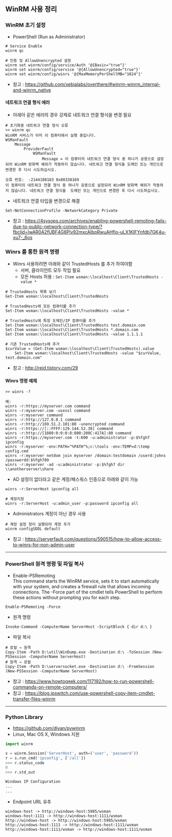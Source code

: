 
## WinRM 사용 정리 

### WinRM 초기 설정 
- PowerShell (Run as Administrator) 
```
# Service Enable 
winrm qc 

# 인증 및 AllowUnencrypted 설정 
winrm set winrm/config/service/Auth '@{Basic="true"}'
winrm set winrm/config/service '@{AllowUnencrypted="true"}'
winrm set winrm/config/winrs '@{MaxMemoryPerShellMB="1024"}'
```
- 참고 : https://github.com/xebialabs/overthere/#winrm-winrm_internal-and-winrm_native

#### 네트워크 연결 형식 에러 
- 아래아 같은 에러의 경우 강제로 네트워크 연결 형식을 변경 필요 

```
# 초기화중 네트워크 연결 형식 오류 
>> winrm qc
WinRM 서비스가 이미 이 컴퓨터에서 실행 중입니다.
WSManFault
    Message
        ProviderFault
            WSManFault
                Message = 이 컴퓨터의 네트워크 연결 형식 중 하나가 공용으로 설정되어 WinRM 방화벽 예외가 작동하지 않습니다. 네트워크 연결 형식을 도메인 또는 개인으로 변경한 후 다시 시도하십시오.

오류 번호:  -2144108183 0x80338169
이 컴퓨터의 네트워크 연결 형식 중 하나가 공용으로 설정되어 WinRM 방화벽 예외가 작동하지 않습니다. 네트워크 연결 형식을  도메인 또는 개인으로 변경한 후 다시 시도하십시오.

```
- 네트워크 연결 타입을 변경으로 해결 
```
Set-NetConnectionProfile -NetworkCategory Private
```
- 참고 : https://4sysops.com/archives/enabling-powershell-remoting-fails-due-to-public-network-connection-type/?fbclid=IwAR0A2fUBF4G6Plv92mxcAIbpRwuAHflo-uLX1KIFYnfdb7GK4u-xu7-_6os

### Winrs 를 통한 원격 명령 
- Winrs 사용하려면 아래와 같이 TrustedHosts 를 추가 하여야함 
    - 서버, 클라이언트 모두 작업 필요
    - 모든 Hosts 허용 : `Set-Item wsman:\localhost\Client\TrustedHosts -value * `

```
# TrustedHosts 목록 보기 
Get-Item wsman:\localhost\Client\TrustedHosts

# TrustedHosts에 모든 컴퓨터를 추가 
Set-Item wsman:\localhost\Client\TrustedHosts -value * 

# TrustedHosts에 특정 도메인/IP 컴퓨터를 추가 
Set-Item wsman:\localhost\Client\TrustedHosts test.domain.com 
Set-Item wsman:\localhost\Client\TrustedHosts *.domain.com 
Set-Item wsman:\localhost\Client\TrustedHosts -value 1.1.1.1 

# 기존 TrustedHosts에 추가 
$curValue = (Get-Item wsman:\localhost\Client\TrustedHosts).value 
    Set-Item wsman:\localhost\Client\TrustedHosts -value "$curValue, test.domain.com" 

```
- 참고 : http://reid.tistory.com/29

#### Winrs 명령 예제
```
>> winrs -?

예:                                                                                          
winrs -r:https://myserver.com command
winrs -r:myserver.com -usessl command
winrs -r:myserver command
winrs -r:http://127.0.0.1 command
winrs -r:http://169.51.2.101:80 -unencrypted command
winrs -r:https://[::FFFF:129.144.52.38] command
winrs -r:http://[1080:0:0:0:8:800:200C:417A]:80 command
winrs -r:https://myserver.com -t:600 -u:administrator -p:$%fgh7 ipconfig
winrs -r:myserver -env:PATH=^%PATH^%;c:\tools -env:TEMP=d:\temp config.cmd
winrs -r:myserver netdom join myserver /domain:testdomain /userd:johns /passwordd:$%fgh789
winrs -r:myserver -ad -u:administrator -p:$%fgh7 dir \\anotherserver\share                    
```

- AD 설정이 없더라고 같은 계정/패스워스 인증으로 아래와 같이 가능 
```
winrs -r:ServerHost ipconfig all 

# 계정지정
winrs -r:ServerHost -u:admin_user -p:password ipconfig all 
```

- Administrators 계정이 아닌 경우 사용 
```
# 계정 설정 창이 실행되어 계정 추가 
winrm configSDDL default
```
- 참고 : https://serverfault.com/questions/590515/how-to-allow-access-to-winrs-for-non-admin-user

---

### PowerShell 원격 명령 및 파일 복사 
- Enable-PSRemoting  
This command starts the WinRM service, sets it to start automatically with your system, and creates a firewall rule that allows incoming connections. The -Force part of the cmdlet tells PowerShell to perform these actions without prompting you for each step.

```
Enable-PSRemoting -Force
```


- 원격 명령 
```
Invoke-Command -ComputerName ServerHost -ScriptBlock { dir d:\ }
```

- 파일 복사 
```
# 로컬 → 원격 
Copy-Item -Path D:\util\WinDump.exe -Destination d:\ -ToSession (New-PSSession -ComputerName ServerHost)
# 원격 → 로컬
Copy-Item -Path D:\serversocket.exe -Destination d:\ -FromSession (New-PSSession -ComputerName ServerHost)

```
- 참고 : https://www.howtogeek.com/117192/how-to-run-powershell-commands-on-remote-computers/
- 참고 : https://blog.ipswitch.com/use-powershell-copy-item-cmdlet-transfer-files-winrm

---

### Python Library 
- https://github.com/diyan/pywinrm
- Linux, Mac OS X, Windows 지원 

```python
import winrm

s = winrm.Session('ServerHost', auth=('user', 'password'))
r = s.run_cmd('ipconfig', ['/all'])
>>> r.status_code
0
>>> r.std_out

Windows IP Configuration
...
...

```

- Endpoint URL 유추 
```
windows-host -> http://windows-host:5985/wsman
windows-host:1111 -> http://windows-host:1111/wsman
http://windows-host -> http://windows-host:5985/wsman
http://windows-host:1111 -> http://windows-host:1111/wsman
http://windows-host:1111/wsman -> http://windows-host:1111/wsman
```
